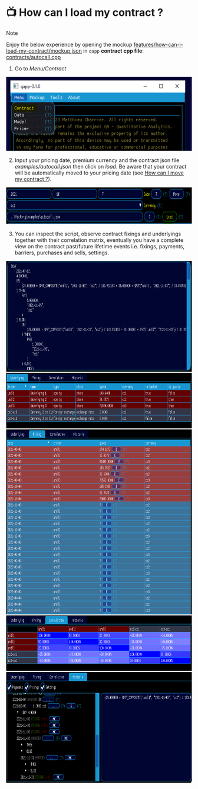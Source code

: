 # 📺 How can I load my contract ?

> [!NOTE]
> Enjoy the below experience by opening the mockup [features/how-can-i-load-my-contract/mockup.json](mockup.json) in `qapp`
<strong>contract cpp file</strong>: [contracts/autocall.cpp](../contracts/autocall.cpp)

1. Go to <em>Menu/Contract</em>

<div align="left">
  <div>
    <img src="Capture5.PNG" width="600" height="200"/>
  </div>
</div>

2. Input your pricing date, premium currency and the contract json file <em>examples/autocall.json</em> then click on <em>load</em>. Be aware that your contract will be automatically moved to your pricing date (see [How can I move my contract ?](../features/how-can-i-move-my-contract/doc.md)).

<div align="left">
  <div>
    <img src="Capture6.PNG" width="1000" height="100"/>
  </div>
</div>

3. You can inspect the script, observe contract fixings and underlyings together with their correlation matrix, eventually you have a complete view on the contract past/future lifetime events i.e. fixings, payments, barriers, purchases and sells, settings.

<div align="left">
  <div>
    <img src="Capture7.PNG" width="1000" height="300"/>
  </div>
</div>
<div align="left">
  <div>
    <img src="Capture8.PNG" width="1000" height="150"/>
  </div>
</div>
<div align="left">
  <div>
    <img src="Capture9.PNG" width="1000" height="500"/>
  </div>
</div>
<div align="left">
  <div>
    <img src="Capture10.PNG" width="1000" height="150"/>
  </div>
</div>
<div align="left">
  <div>
    <img src="Capture11.PNG" width="1000" height="300"/>
  </div>
</div>
